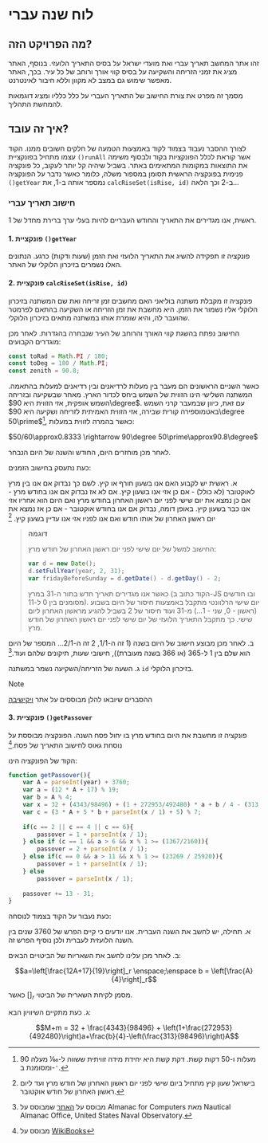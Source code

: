 # לוח שנה עברי
## מה הפרויקט הזה?
זהו אתר המחשב תאריך עברי ואת מועדי ישראל על בסיס התאריך הלועזי. בנוסף, האתר מציג את זמני הזריחה והשקיעה על בסיס קווי אורך ורוחב של כל עיר. בכך, האתר מאפשר שימוש גם במצב לא מקוון וללא חיבור לאינטרנט.

מסמך זה מפרט את צורת החישוב של התאריך העברי על כלל כלליו ומציג דוגמאות להמחשת התהליך.

## איך זה עובד?
לצורך ההסבר נעבוד בצמוד לקוד באמצעות הטמעה של חלקים חשובים ממנו.
הקוד עצמו מתחיל בפונקציית `()runAll` אשר קוראת לכלל הפונקציות בקוד ולבסוף משימה את התוצאות במקומות המתאימים באתר.
בשביל שיהיה קל יותר לעקוב, כל פונקציה פנימית בפונקציה הראשית תסומן במספור משלה, כלומר כאשר נדבר על הפונקציה `()getYear` נמספר אותה ב-1, את `calcRiseSet(isRise, id)` ב-2 וכך הלאה...
### חישוב תאריך עברי
ראשית, אנו מגדירים את התאריך והחודש העבריים להיות בעלי ערך ברירת מחדל של 1.

#### 1. פונקציית `()getYear`
פונקציה זו תפקידה להשיג את התאריך הלועזי ואת הזמן (שעות ודקות) כרגע. הנתונים האלו נשמרים בזיכרון הלוקלי של האתר.

#### 2. פונקציית `calcRiseSet(isRise, id)`
פונקציה זו מקבלת משתנה בוליאני האם מחשבים זמן זריחה ואת שם המשתנה בזיכרון הלוקלי אליו נשמור את הזמן. היא מחשבת את זמן הזריחה או השקיעה בהתאם לפרמטר שהועבר לה, והיא שומרת אותו במשתנה מתאים בזיכרון הלוקלי.

החישוב נפתח בהשגת קווי האורך והרוחב של העיר שנבחרה בהגדרות. לאחר מכן מוגדרים הקבועים:
```js
const toRad = Math.PI / 180;
const toDeg = 180 / Math.PI;
const zenith = 90.8;
```
כאשר השניים הראשונים הם מעבר בין מעלות לרדיאנים ובין רדיאנים למעלות בהתאמה. המשתנה השלישי הינו הזווית של השמש ביחס לכדור הארץ. מאחר שבשקיעה ובזריחה השמש אופקית, אזי הזווית היא $90\degree$. עם זאת, כיוון שבמעבר קרני השמש באטמוספירה קורית שבירה, אזי הזווית האמיתית לזריחה ושקיעה היא $90\degree 50\prime$[^1], כאשר בהמרה לזווית במעלות:

$50/60\approx0.8333 \rightarrow 90\degree 50\prime\approx90.8\degree$

לאחר מכן מוחזרים היום, החודש והשנה של היום הנבחר.

כעת נתעסק בחישוב הזמנים:

א. ראשית יש לקבוע האם אנו בשעון חורף או קיץ. לשם כך נבדוק אם אנו בין מרץ לאוקטובר (לא כולל) - אם כן אזי אנו בשעון קיץ. אם לא אז נבדוק אם אנו בחודש מרץ - אם כן נמצא את יום שישי לפני יום ראשון האחרון בחודש מרץ ואם היום הוא אחריו אזי אנו כבר בשעון קיץ. באופן דומה, נבדוק אם אנו בחודש אוקטובר - אם כן אז נמצא את יום ראשון האחרון של אותו חודש ואם אנו לפניו אזי אנו עדיין בשעון קיץ. [^3]

> **דוגמה**
> 
> החישוב למשל של יום שישי לפני יום ראשון האחרון של חודש מרץ:
> ```js
> var d = new Date();
> d.setFullYear(year, 2, 31);
> var fridayBeforeSunday = d.getDate() - d.getDay() - 2;
> ```
> כאשר אנו מגדירים תאריך חדש בתור ה-31 במרץ (הקוד כתוב ב-JS ובו חודשים מסומנים בין 0 ל-11). יום שישי הרלוונטי מתקבל באמצעות חיסור של היום בשבוע (ראשון - 0, שני - 1...) מ-31 ועוד חיסור של 2 בשביל להגיע מראשון האחרון ליום שישי. כך מתקבל התאריך הלועזי של יום שישי לפני יום ראשון האחרון של חודש מרץ.

 ב. לאחר מכן מבוצע חישוב של היום בשנה (1 זה ה-1/1, 2 זה ה-2/1... המספר של היום הוא שלם בין 1 ל-365 (או 366 בשנה מעוברת)), חישובי שעות, תיקונים שלהם ועוד.[^2]

 ג. השעה של הזריחה/השקיעה נשמר במשתנה `id` בזיכרון הלוקלי.

 > [!NOTE]
> ההסברים שיובאו להלן מבוססים על אתר [ויקישיבה](https://www.yeshiva.org.il/wiki/index.php/%D7%9E%D7%93%D7%A8%D7%99%D7%9A_%D7%9C%D7%94%D7%9B%D7%A0%D7%AA_%D7%9C%D7%95%D7%97_%D7%A9%D7%A0%D7%94_%D7%A2%D7%91%D7%A8%D7%99)

 #### 3. פונקציית `()getPassover`

פונקציה זו מחשבת את היום בחודש מרץ בו יחול פסח השנה. הפונקציה מבוססת על נוסחת גאוס לחישוב התאריך של פסח.[^4]

הקוד של הפונקציה הינו:
```js
function getPassover(){
	var A = parseInt(year) + 3760;
	var a = (12 * A + 17) % 19;
	var b = A % 4;
	var x = 32 + (4343/98496) + (1 + 272953/492480) * a + b / 4 - (313 / 98496) * A;
	var c = (3 * A + 5 * b + parseInt(x / 1) + 5) % 7;
	
	if(c == 2 || c == 4 || c == 6){
		passover = 1 + parseInt(x / 1);
	} else if (c == 1 && a > 6 && x % 1 >= (1367/2160)){
		passover = 2 + parseInt(x / 1);
	} else if(c == 0 && a > 11 && x % 1 >= (23269 / 25920)){
		passover = 1 + parseInt(x / 1);
	} else 
		passover = parseInt(x / 1);
	
	passover += 13 - 31;
}
```
כעת נעבור על הקוד בצמוד לנוסחה:

א. תחילה, יש לחשב את השנה העברית. אנו יודעים כי קיים הפרש של 3760 שנים בין השנה הלועזית לעברית ולכן נוסיף הפרש זה.

ב. לאחר מכן עלינו לחשב את השאריות של הביטויים הבאים:

$$a=\left[\frac{12A+17}{19}\right]_r \enspace;\enspace b = \left[\frac{A}{4}\right]_r$$

כאשר $[]_r$ מסמן לקיחת השארית של הביטוי.

ג. כעת מתקיים השיוויון הבא:

$$M+m = 32 + \frac{4343}{98496} + \left(1+\frac{272953}{492480}\right)a+\frac{b}{4}-\left(\frac{313}{98496}\right)A$$
 

[^1]: 90 מעלות ו-50 דקות קשת. דקת קשת היא יחידת מידה זוויתית ששווה ל-1⁄60 מעלה ומסומנת ב-`'`.
[^2]: מבוסס על [האתר](https://edwilliams.org/sunrise_sunset_algorithm.htm) שמבוסס על Almanac for Computers מאת Nautical Almanac Office, United States Naval Observatory.
[^3]: בישראל שעון קיץ מתחיל ביום שישי לפני יום ראשון האחרון של חודש מרץ ועד ליום ראשון האחרון של חודש אוקטובר.
[^4]: מבוסס על [WikiBooks](https://en.wikibooks.org/wiki/Mathematics_of_the_Jewish_Calendar/Printable_version#Gauss'_Formula_for_the_Date_of_Pesach)
